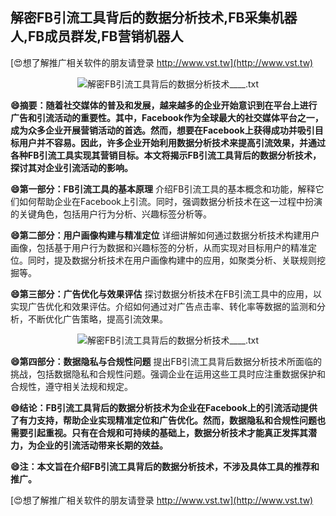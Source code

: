 ## **解密FB引流工具背后的数据分析技术,FB采集机器人,FB成员群发,FB营销机器人**

[😍想了解推广相关软件的朋友请登录 http://www.vst.tw](http://www.vst.tw)

 <center><img src="https://vst.tw/MP4/tuiguang/png/4.png" alt="解密FB引流工具背后的数据分析技术____.txt"></center>

**😄摘要：随着社交媒体的普及和发展，越来越多的企业开始意识到在平台上进行广告和引流活动的重要性。其中，Facebook作为全球最大的社交媒体平台之一，成为众多企业开展营销活动的首选。然而，想要在Facebook上获得成功并吸引目标用户并不容易。因此，许多企业开始利用数据分析技术来提高引流效果，并通过各种FB引流工具实现其营销目标。本文将揭示FB引流工具背后的数据分析技术，探讨其对企业引流活动的影响。**

**😄第一部分：FB引流工具的基本原理**
介绍FB引流工具的基本概念和功能，解释它们如何帮助企业在Facebook上引流。同时，强调数据分析技术在这一过程中扮演的关键角色，包括用户行为分析、兴趣标签分析等。

**😄第二部分：用户画像构建与精准定位**
详细讲解如何通过数据分析技术构建用户画像，包括基于用户行为数据和兴趣标签的分析，从而实现对目标用户的精准定位。同时，提及数据分析技术在用户画像构建中的应用，如聚类分析、关联规则挖掘等。

**😄第三部分：广告优化与效果评估**
探讨数据分析技术在FB引流工具中的应用，以实现广告优化和效果评估。介绍如何通过对广告点击率、转化率等数据的监测和分析，不断优化广告策略，提高引流效果。

 <center><img src="https://vst.tw/MP4/tuiguang/png/3.png" alt="解密FB引流工具背后的数据分析技术____.txt"></center>

**😄第四部分：数据隐私与合规性问题**
提出FB引流工具背后数据分析技术所面临的挑战，包括数据隐私和合规性问题。强调企业在运用这些工具时应注重数据保护和合规性，遵守相关法规和规定。

**😄结论：FB引流工具背后的数据分析技术为企业在Facebook上的引流活动提供了有力支持，帮助企业实现精准定位和广告优化。然而，数据隐私和合规性问题也需要引起重视。只有在合规和可持续的基础上，数据分析技术才能真正发挥其潜力，为企业的引流活动带来长期的效益。**

**😄注：本文旨在介绍FB引流工具背后的数据分析技术，不涉及具体工具的推荐和推广。**

[😍想了解推广相关软件的朋友请登录 http://www.vst.tw](http://www.vst.tw)



